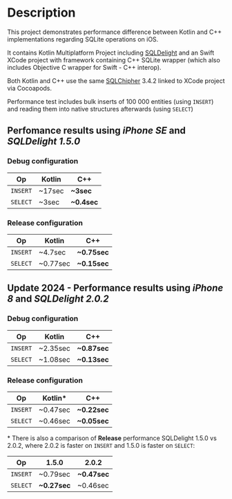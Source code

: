 # Description

This project demonstrates performance difference between Kotlin and C++ implementations regarding SQLite operations on iOS.

It contains Kotlin Multiplatform Project including [SQLDelight](https://github.com/cashapp/sqldelight) and an Swift XCode project with framework containing C++ SQLite wrapper (which also includes Objective C wrapper for Swift - C++ interop).

Both Kotlin and C++ use the same [SQLChipher](https://github.com/sqlcipher/sqlcipher) 3.4.2 linked to XCode project via Cocoapods.

Performance test includes bulk inserts of 100 000 entities (using `INSERT`) and reading them into native structures afterwards (using `SELECT`)

## Perfomance results using _iPhone SE_ and _SQLDelight 1.5.0_

### Debug configuration

|  Op      | Kotlin  | C++         |
| -------- | ------- | ----------- |
| `INSERT` | ~17sec  | **~3sec**   |
| `SELECT` | ~3sec   | **~0.4sec** |

### Release configuration

|  Op      | Kotlin   | C++          |
| -------- | -------- | ------------ |
| `INSERT` | ~4.7sec  | **~0.75sec** |
| `SELECT` | ~0.77sec | **~0.15sec** |

## Update 2024 - Performance results using _iPhone 8_ and _SQLDelight 2.0.2_

### Debug configuration

|  Op      | Kotlin  | C++         |
| -------- | ------- | ----------- |
| `INSERT` | ~2.35sec | **~0.87sec** |
| `SELECT` | ~1.08sec | **~0.13sec** |

### Release configuration

|  Op      | Kotlin*  | C++          |
| -------- | -------- | ------------ |
| `INSERT` | ~0.47sec | **~0.22sec** |
| `SELECT` | ~0.46sec | **~0.05sec** |

\* There is also a comparison of **Release** performance SQLDelight 1.5.0 vs 2.0.2, where 2.0.2 is faster on `INSERT` and 1.5.0 is faster on `SELECT`:

|  Op      | 1.5.0    | 2.0.2        |
| -------- | -------- | ------------ |
| `INSERT` | ~0.79sec | **~0.47sec** |
| `SELECT` | **~0.27sec** | ~0.46sec |
